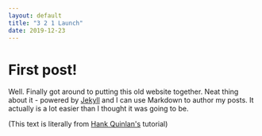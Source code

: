 ```yaml
---
layout: default
title: "3 2 1 Launch"
date: 2019-12-23
---
```


# First post!

Well. Finally got around to putting this old website together.
Neat thing about it - powered by [Jekyll](http://jekyllrb.com) and I can use Markdown to author my posts.
It actually is a lot easier than I thought it was going to be.

(This text is literally from [Hank Quinlan's](http://jmcglone.com/guides/github-pages/) tutorial)
